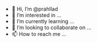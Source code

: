 - 👋 Hi, I’m @prahllad
- 👀 I’m interested in ...
- 🌱 I’m currently learning ...
- 💞️ I’m looking to collaborate on ...
- 📫 How to reach me ...

<!---
prahllad/prahllad is a ✨ special ✨ repository because its `README.md` (this file) appears on your GitHub profile.
You can click the Preview link to take a look at your changes.
--->
